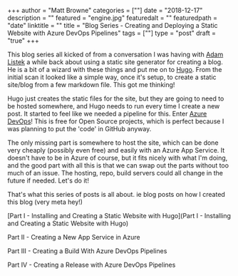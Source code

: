 +++
author = "Matt Browne"
categories = [""]
date = "2018-12-17"
description = ""
featured = "engine.jpg"
featuredalt = ""
featuredpath = "date"
linktitle = ""
title = "Blog Series - Creating and Deploying a Static Website with Azure DevOps Pipelines"
tags = [""]
type = "post"
draft = "true"
+++

This blog series all kicked of from a conversation I was having with [Adam Listek](https://twitter.com/alistek) a while back about using a static site generator for creating a blog.  He is a bit of a wizard with these things and put me on to [Hugo](https://gohugo.io/).  From the initial scan it looked like a simple way, once it's setup, to create a static site/blog from a few markdown file.  This got me thinking!

Hugo just creates the static files for the site, but they are going to need to be hosted somewhere, and Hugo needs to run every time I create a new post.  It started to feel like we needed a pipeline for this.  Enter [Azure DevOps](https://azure.microsoft.com/en-gb/services/devops/)!  This is free for Open Source projects, which is perfect because I was planning to put the 'code' in GitHub anyway.

The only missing part is somewhere to host the site, which can be done very cheaply (possibly even free) and easily with an Azure App Service.  It doesn't have to be in Azure of course, but it fits nicely with what I'm doing, and the good part with all this is that we can swap out the parts without too much of an issue.  The hosting, repo, build servers could all change in the future if needed.  Let's do it!

That's what this series of posts is all about. ie blog posts on how I created this blog (very meta hey!)

[Part I - Installing and Creating a Static Website with Hugo](Part I - Installing and Creating a Static Website with Hugo)

Part II - Creating a New App Service in Azure

Part III - Creating a Build With Azure DevOps Pipelines

Part IV - Creating a Release with Azure DevOps Pipelines

